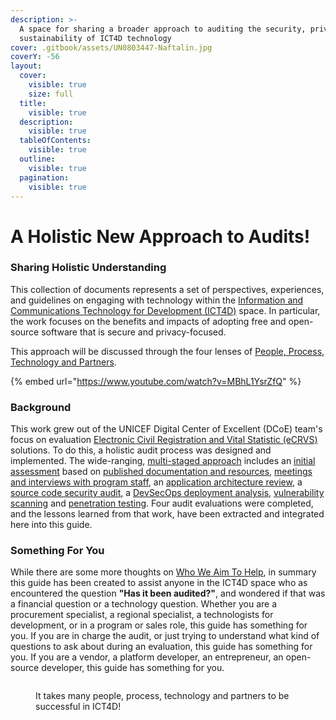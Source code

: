 ```yaml
---
description: >-
  A space for sharing a broader approach to auditing the security, privacy, and
  sustainability of ICT4D technology
cover: .gitbook/assets/UN0803447-Naftalin.jpg
coverY: -56
layout:
  cover:
    visible: true
    size: full
  title:
    visible: true
  description:
    visible: true
  tableOfContents:
    visible: true
  outline:
    visible: true
  pagination:
    visible: true
---
```


# A Holistic New Approach to Audits!

### Sharing Holistic Understanding

This collection of documents represents a set of perspectives, experiences, and guidelines on engaging with technology within the [Information and Communications Technology for Development (ICT4D)](https://www.unicef.org/topics/information-and-communication-technology) space. In particular, the work focuses on the benefits and impacts of adopting free and open-source software that is secure and privacy-focused.&#x20;

This approach will be discussed through the four lenses of [People, Process, Technology and Partners](perspectives-in-four-ways.md).

{% embed url="https://www.youtube.com/watch?v=MBhL1YsrZfQ" %}

### Background

This work grew out of the UNICEF Digital Center of Excellent (DCoE) team's focus on evaluation [Electronic Civil Registration and Vital Statistic (eCRVS)](glossary.md) solutions. To do this, a holistic audit process was designed and implemented. The wide-ranging, [multi-staged approach](process/an-iterative-process.md) includes an [initial assessment](process/audit-components-steps-and-timeline.md) based on [published documentation and resources](process/assets-for-review/), [meetings and interviews with program staff](people/stakeholder-experiences.md), an [application architecture review](process/application-architecture.md), a [source code security audit](process/source-code-security.md), a [DevSecOps deployment analysis](process/devsecops.md), [vulnerability scanning](process/vulnerability-scanning.md) and [penetration testing](process/penetration-testing.md). Four audit evaluations were completed, and the lessons learned from that work, have been extracted and integrated here into this guide.

### Something For You

While there are some more thoughts on [Who We Aim To Help](people/who-we-aim-to-help.md), in summary this guide has been created to assist anyone in the ICT4D space who as encountered the question **"Has it been audited?"**, and wondered if that was a financial question or a technology question. Whether you are a procurement specialist, a regional specialist, a technologists for development, or in a program or sales role, this guide has something for you. If you are in charge the audit, or just trying to understand what kind of questions to ask about during an evaluation, this guide has something for you. If you are a vendor, a platform developer, an entrepreneur, an open-source developer, this guide has something for you.

<figure><img src="https://images.unsplash.com/photo-1582213782179-e0d53f98f2ca?crop=entropy&#x26;cs=srgb&#x26;fm=jpg&#x26;ixid=M3wxOTcwMjR8MHwxfHNlYXJjaHwyfHxwZW9wbGUlMjB0ZWFtfGVufDB8fHx8MTcxNTY0OTIxMHww&#x26;ixlib=rb-4.0.3&#x26;q=85" alt=""><figcaption><p>It takes many people, process, technology and partners to be successful in ICT4D!</p></figcaption></figure>

